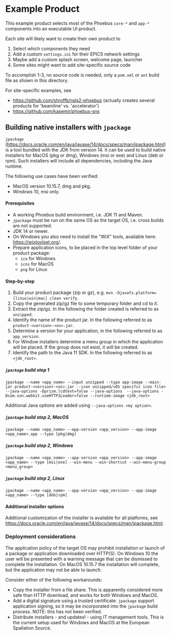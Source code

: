 Example Product
===============

This example product selects most of the Phoebus `core-*` and `app-*` components
into an executable UI product.

Each site will likely want to create their own product to

 1. Select which components they need
 2. Add a custom `settings.ini` for their EPICS network settings
 3. Maybe add a custom splash screen, welcome page, launcher
 4. Some sites might want to add site-specific source code

To accomplish 1-3, no source code is needed, only a `pom.xml` or `ant` build file
as shown in this directory.

For site-specific examples, see

 * https://github.com/shroffk/nsls2-phoebus (actually creates several products for 'beamline' vs. 'accelerator')
 * https://github.com/kasemir/phoebus-sns
 
 ## Building native installers with `jpackage`
 
 `jpackage` (https://docs.oracle.com/en/java/javase/14/docs/specs/man/jpackage.html) is a tool bundled with the 
 JDK from version 14. It can be used to build native installers for MacOS (pkg or dmg), 
 Windows (msi or exe) and Linux (deb or rpm). Such installers will include all dependencies, including the Java 
 runtime.
 
The following use cases have been verified:
 
 * MacOS version 10.15.7, dmg and pkg.
 * Windows 10, msi only.
 
 #### Prerequisites

 * A working Phoebus build environment, i.e. JDK 11 and Maven.
 * `jpackage` must be run on the same OS as the target OS, i.e. cross builds are not supported.
 * JDK 14 or newer. 
 * On Windows you also need to install the "WiX" tools, available here: https://wixtoolset.org/.
 * Prepare application icons, to be placed in the top level folder of your product package:
    * `ico` for Windows
    * `icns` for MacOS
    * `png` for Linux
 
 #### Step-by-step
 
 1. Build your product package (zip or gz), e.g. `mvn -Djavafx.platform=[linux|win|mac] clean verify`.
 2. Copy the generated zip/gz file to some temporary folder and cd to it.
 3. Extract the zip/gz. In the following the folder created is referred to as `unzipped`.
 4. Identify the name of the product jar. In the following referred to as `product-<version>-<os>.jar`.
 5. Determine a version for your application, in the following referred to as `app_version`.
 6. For Window installers determine a menu group in which the application will be placed. If the group does not
 exist, it will be created. 
 7. Identify the path to the Java 11 SDK. In the following referred to as `<jdk_root>`.
 
 ##### `jpackage` build step 1
 `jpackage --name <app_name> --input unzipped --type app-image --main-jar product-<version>-<os>.jar
 --icon unzipped/<OS specific icon file> --java-options -Dprism.lcdtext=false --java-options  --java-options
 -Dcom.sun.webkit.useHTTP2Loader=false --runtime-image <jdk_root>`
 
Additional Java options are added using `--java-options <my option>`.

 ##### `jpackage` build step 2, MacOS
 `jpackage --name <app_name> --app-version <app_version> --app-image <app_name>.app --type [pkg|dmg]`
 
 ##### `jpackage` build step 2, Windows
 `jpackage --name <app_name> --app-version <app_version> --app-image <app_name> --type [msi|exe] --win-menu --win-shortcut --win-menu-group <menu_group>`

##### `jpackage` build step 2, Linux
 `jpackage --name <app_name> --app-version <app_version> --app-image <app_name> --type [deb|rpm]`
 
#### Additional installer options 
Additional customization of the installer is available for all platforms, 
see https://docs.oracle.com/en/java/javase/14/docs/specs/man/jpackage.html.

### Deployment considerations
The application policy of the target OS may prohibit installation or launch of a package or application downloaded over HTTP(S). On 
Windows 10 the user will be presented with a warning message that can be dismissed to complete the installation. On
MacOS 10.15.7 the installation will complete, but the application may not be able to launch.

Consider either of the following workarounds:
* Copy the installer from a file share. This is apparently considered more safe than HTTP download, and works for
both Windows and MacOS.
* Add a digital signature using a trusted certificate. `jpackage` support application signing, so it may be incorporated
into the `jpackage` build process. NOTE: this has not been verified.
* Distribute installers - and updates! - using IT management tools. This is the current setup used for Windows
and MacOS at the European Spallation Source.


 
 
 